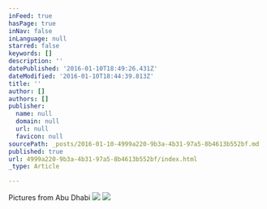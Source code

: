 ```yaml
---
inFeed: true
hasPage: true
inNav: false
inLanguage: null
starred: false
keywords: []
description: ''
datePublished: '2016-01-10T18:49:26.431Z'
dateModified: '2016-01-10T18:44:39.813Z'
title: ''
author: []
authors: []
publisher:
  name: null
  domain: null
  url: null
  favicon: null
sourcePath: _posts/2016-01-10-4999a220-9b3a-4b31-97a5-8b4613b552bf.md
published: true
url: 4999a220-9b3a-4b31-97a5-8b4613b552bf/index.html
_type: Article

---
```

Pictures from Abu Dhabi
![](https://the-grid-user-content.s3-us-west-2.amazonaws.com/35aa87b2-fb51-427a-b7a3-76202bb99251.jpg)
![](https://the-grid-user-content.s3-us-west-2.amazonaws.com/2a70e11a-6b88-4179-bebf-db7a36131508.jpg)